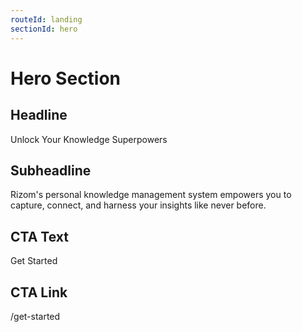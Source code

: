 ```yaml
---
routeId: landing
sectionId: hero
---
```


# Hero Section

## Headline

Unlock Your Knowledge Superpowers

## Subheadline

Rizom's personal knowledge management system empowers you to capture, connect, and harness your insights like never before.

## CTA Text

Get Started

## CTA Link

/get-started
